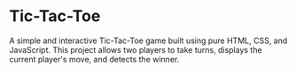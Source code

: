# Tic-Tac-Toe
A simple and interactive Tic-Tac-Toe game built using pure HTML, CSS, and JavaScript. This project allows two players to take turns, displays the current player's move, and detects the winner.

